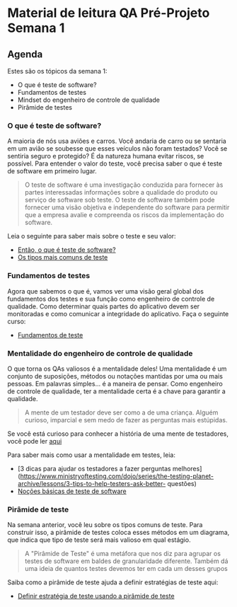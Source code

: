 # Material de leitura QA Pré-Projeto Semana 1

## Agenda

Estes são os tópicos da semana 1:

- O que é teste de software?
- Fundamentos de testes
- Mindset do engenheiro de controle de qualidade
- Pirâmide de testes

### O que é teste de software?

A maioria de nós usa aviões e carros. Você andaria de carro ou se sentaria em um avião se soubesse que esses veículos não foram testados? Você se sentiria seguro e protegido? É da natureza humana evitar riscos, se possível. Para entender o valor do teste, você precisa saber o que é teste de software em primeiro lugar.

> O teste de software é uma investigação conduzida para fornecer às partes interessadas informações sobre a qualidade do produto ou serviço de software sob teste. O teste de software também pode fornecer uma visão objetiva e independente do software para permitir que a empresa avalie e compreenda os riscos da implementação do software.

Leia o seguinte para saber mais sobre o teste e seu valor:

- [Então, o que é teste de software?](https://www.ministryoftesting.com/dojo/series/the-testing-planet-2017/lessons/so-what-is-software-testing)
- [Os tipos mais comuns de teste](https://testautomationresources.com/software-testing-basics/software-testing-types/)

### Fundamentos de testes

Agora que sabemos o que é, vamos ver uma visão geral global dos fundamentos dos testes e sua função como engenheiro de controle de qualidade. Como determinar quais partes do aplicativo devem ser monitoradas e como comunicar a integridade do aplicativo. Faça o seguinte curso:

- [Fundamentos de teste](https://www.linkedin.com/learning/programming-foundations-software-testing-qa)

### Mentalidade do engenheiro de controle de qualidade

O que torna os QAs valiosos é a mentalidade deles! Uma mentalidade é um conjunto de suposições, métodos ou notações mantidas por uma ou mais pessoas. Em palavras simples... é a maneira de pensar. Como engenheiro de controle de qualidade, ter a mentalidade certa é a chave para garantir a qualidade.

> A mente de um testador deve ser como a de uma criança. Alguém curioso, imparcial e sem medo de fazer as perguntas mais estúpidas.

Se você está curioso para conhecer a história de uma mente de testadores, você pode ler [aqui](https://www.linkedin.com/pulse/testers-mind-inside-story-srinivas-murthy/)

Para saber mais como usar a mentalidade em testes, leia:

- [3 dicas para ajudar os testadores a fazer perguntas melhores](https://www.ministryoftesting.com/dojo/series/the-testing-planet-archive/lessons/3-tips-to-help-testers-ask-better- questões)
- [Noções básicas de teste de software](https://usersnap.com/blog/software-testing-basics/)

### Pirâmide de teste

Na semana anterior, você leu sobre os tipos comuns de teste. Para construir isso, a pirâmide de testes coloca esses métodos em um diagrama, que indica que tipo de teste será mais valioso em qual estágio.

> A "Pirâmide de Teste" é uma metáfora que nos diz para agrupar os testes de software em baldes de granularidade diferente. Também dá uma ideia de quantos testes devemos ter em cada um desses grupos

Saiba como a pirâmide de teste ajuda a definir estratégias de teste aqui:

- [Definir estratégia de teste usando a pirâmide de teste](https://medium.com/@Colin_But/define-testing-strategy-using-the-testing-pyramid-1dabee37e823)
